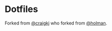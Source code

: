 # Dotfiles

Forked from [@craigkj](https://github.com/craigkj) who forked from [@holman](https:/github.com/holman).
